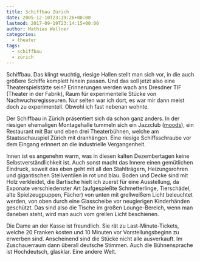 ```yaml
---
title: Schiffbau Zürich
date: 2005-12-10T23:19:26+00:00
lastmod: 2017-09-19T23:14:15+00:00
author: Mathias Wellner
categories:
  - theater
tags:
  - schiffbau
  - zürich
---
```

Schiffbau. Das klingt wuchtig, riesige Hallen stellt man sich vor, in die auch größere Schiffe komplett hinein passen. Und das soll jetzt also eine Theaterspielstätte sein? Erinnerungen werden wach ans Dresdner TIF (Theater in der Fabrik), Raum für experimentelle Stücke von Nachwuchsregisseuren. Nur selten war ich dort, es war mir dann meist doch zu experimentell. Obwohl ich fast nebenan wohnte.

Der Schiffbau in Zürich präsentiert sich da schon ganz anders. In der riesigen ehemaligen Montagehalle tummeln sich ein Jazzclub ([moods](http://www.moods.ch/)), ein Restaurant mit Bar und eben drei Theaterbühnen, welche am Staatsschauspiel Zürich mit dranhängen. Eine riesige Schiffsschraube vor dem Eingang erinnert an die industrielle Vergangenheit.

Innen ist es angenehm warm, was in diesen kalten Dezembertagen keine Selbstverständlichkeit ist. Auch sonst macht das Innere einen gemütlichen Eindruck, soweit das eben geht mit all den Stahlträgern, Heizungsrohren und gigantischen Stellventilen in rot und blau. Boden und Decke sind mit Holz verkleidet, die Bartische hielt ich zuerst für eine Ausstellung, da Exponate verschiedenster Art (aufgespießte Schmetterlinge, Tierschädel, alte Spielzeugpuppen, Fächer) von unten mit grellweißem Licht beleuchtet werden, von oben durch eine Glasscheibe vor neugierigen Kinderhänden geschützt. Das sind also die Tische im großen Lounge-Bereich, wenn man daneben steht, wird man auch vom grellen Licht beschienen.

Die Dame an der Kasse ist freundlich. Sie rät zu Last-Minute-Tickets, welche 20 Franken kosten und 10 Minuten vor Vorstellungsbeginn zu erwerben sind. Anscheinend sind die Stücke nicht alle ausverkauft. Im Zuschauerraum dann überall deutsche Stimmen. Auch die Bühnensprache ist Hochdeutsch, glasklar. Eine andere Welt.